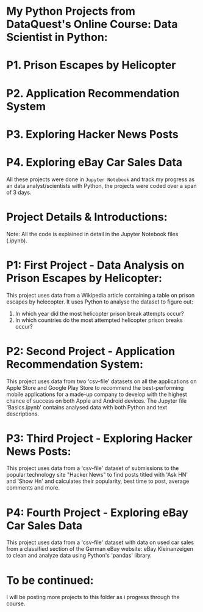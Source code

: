 # My Python Projects from DataQuest's Online Course: Data Scientist in Python:

# P1. Prison Escapes by Helicopter
# P2. Application Recommendation System
# P3. Exploring Hacker News Posts
# P4. Exploring eBay Car Sales Data

All these projects were done in `Jupyter Notebook` and track my progress as an data analyst/scientists with Python, 
the projects were coded over a span of 3 days.

# Project Details & Introductions: 
Note: All the code is explained in detail in the Jupyter Notebook files (.ipynb).

# P1: First Project - Data Analysis on Prison Escapes by Helicopter:
This project uses data from a Wikipedia article containing a table on prison escapes by helecopter.
It uses Python to analyse the dataset to figure out:
1. In which year did the most helicopter prison break attempts occur?
2. In which countries do the most attempted helicopter prison breaks occur?

# P2: Second Project - Application Recommendation System: 
This project uses data from two 'csv-file' datasets on all the applications on Apple Store and Google Play Store
to recommend the best-performing mobile applications for a made-up company to develop with the highest chance of success on 
both Apple and Android devices.
The Jupyter file 'Basics.ipynb' contains analysed data with both Python and text descriptions.

# P3: Third Project - Exploring Hacker News Posts:
This project uses data from a 'csv-file' dataset of submissions to the popular technology site "Hacker News" to find posts
titled with 'Ask HN' and 'Show Hn' and calculates their popularity, best time to post, average comments and more.

# P4: Fourth Project - Exploring eBay Car Sales Data
This project uses data from a 'csv-file' dataset with data on used car sales from a classified section of the German eBay website: 
eBay Kleinanzeigen to clean and analyze data using Python's 'pandas' library.

# To be continued:
I will be posting more projects to this folder as i progress through the course.
